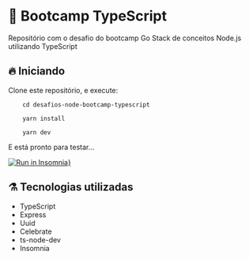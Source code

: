 # 🚀️ Bootcamp TypeScript

Repositório com o desafio do bootcamp Go Stack de conceitos Node.js utilizando TypeScript

## 🔥️ Iniciando

Clone este repositório, e execute:

```shell
	cd desafios-node-bootcamp-typescript

	yarn install

	yarn dev
```

E está pronto para testar...

[![Run in Insomnia}](https://insomnia.rest/images/run.svg)](https://insomnia.rest/run/?label=TypeScript%20API&uri=https%3A%2F%2Fraw.githubusercontent.com%2Fluanfonsecap%2Fdesafio-node-bootcamp-typescript%2Fmaster%2Fapi-typescript.json)

## ⚗️ Tecnologias utilizadas

- TypeScript
- Express
- Uuid
- Celebrate
- ts-node-dev
- Insomnia
